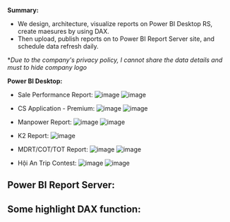 <b>Summary:</b>
- We design, architecture, visualize reports on Power BI Desktop RS, create maesures by using DAX.
- Then upload, publish reports on to Power BI Report Server site, and schedule data refresh daily.

**Due to the company's privacy policy, I cannot share the data details and must to hide company logo*<p>
<b>Power BI Desktop:</b>
- Sale Performance Report:
![image](https://user-images.githubusercontent.com/59658937/220507247-53138d49-d262-4a11-921f-b3b7a17bd5ec.png)
![image](https://user-images.githubusercontent.com/59658937/220507328-3e3af334-7560-42ff-9c98-6618f322e0f8.png)

- CS Application - Premium:
![image](https://user-images.githubusercontent.com/59658937/220508113-2e1ad753-26d8-47c6-89ac-3117f1c83c92.png)
![image](https://user-images.githubusercontent.com/59658937/220508183-1e378a0d-fcf4-441b-a504-a028c93f7a55.png)

- Manpower Report:
![image](https://user-images.githubusercontent.com/59658937/220508740-1ce53512-fa4f-49c3-9b46-1b3015653d7b.png)
![image](https://user-images.githubusercontent.com/59658937/220508824-129e3795-98da-4ef1-9280-13a4f01939ae.png)

- K2 Report:
![image](https://user-images.githubusercontent.com/59658937/220512755-5e7911b9-c1f1-431d-8625-065f62ddab9c.png)

- MDRT/COT/TOT Report:
![image](https://user-images.githubusercontent.com/59658937/220513145-ec7bb708-bbbf-4844-8253-00fa5f2830fe.png)
![image](https://user-images.githubusercontent.com/59658937/220513187-bb1639f6-b164-444b-a089-bea0a32056c7.png)

- Hội An Trip Contest:
![image](https://user-images.githubusercontent.com/59658937/220505990-80fc08e5-0d2c-4d85-8fa4-a70c38fd0b75.png)
![image](https://user-images.githubusercontent.com/59658937/220506120-482872af-def5-41f8-8faa-8b6e2b2a3788.png)

<b>Power BI Report Server:</b>
-
<b>Some highlight DAX function:</b>
- 
